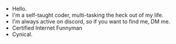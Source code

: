 - Hello.
- I'm a self-taught coder, multi-tasking the heck out of my life.
- I'm always active on discord, so if you want to find me, DM me.
- Certified Internet Funnyman
- Cynical.

<!---
Spider-XD-Gaming/Spider-XD-Gaming is a ✨ special ✨ repository because its `README.md` (this file) appears on your GitHub profile.
You can click the Preview link to take a look at your changes.
--->
